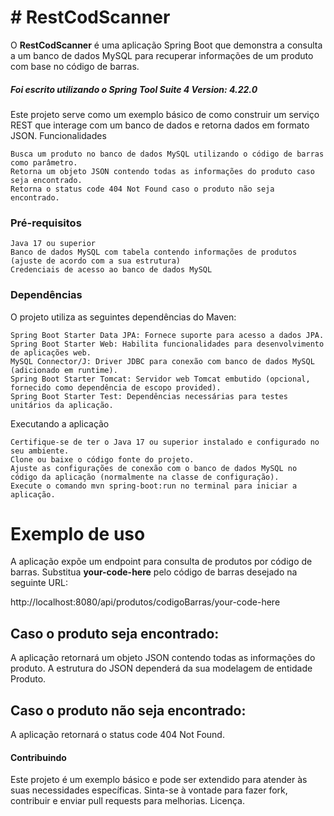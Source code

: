 # # RestCodScanner

O **RestCodScanner** é uma aplicação Spring Boot que demonstra a consulta a um banco de dados MySQL para recuperar informações de um produto com base no código de barras.

##### Foi escrito utilizando o Spring Tool Suite 4 Version: 4.22.0

Este projeto serve como um exemplo básico de como construir um serviço REST que interage com um banco de dados e retorna dados em formato JSON.
Funcionalidades

    Busca um produto no banco de dados MySQL utilizando o código de barras como parâmetro.
    Retorna um objeto JSON contendo todas as informações do produto caso seja encontrado.
    Retorna o status code 404 Not Found caso o produto não seja encontrado.

### Pré-requisitos

    Java 17 ou superior
    Banco de dados MySQL com tabela contendo informações de produtos (ajuste de acordo com a sua estrutura)
    Credenciais de acesso ao banco de dados MySQL

### Dependências

O projeto utiliza as seguintes dependências do Maven:

    Spring Boot Starter Data JPA: Fornece suporte para acesso a dados JPA.
    Spring Boot Starter Web: Habilita funcionalidades para desenvolvimento de aplicações web.
    MySQL Connector/J: Driver JDBC para conexão com banco de dados MySQL (adicionado em runtime).
    Spring Boot Starter Tomcat: Servidor web Tomcat embutido (opcional, fornecido como dependência de escopo provided).
    Spring Boot Starter Test: Dependências necessárias para testes unitários da aplicação.

Executando a aplicação

    Certifique-se de ter o Java 17 ou superior instalado e configurado no seu ambiente.
    Clone ou baixe o código fonte do projeto.
    Ajuste as configurações de conexão com o banco de dados MySQL no código da aplicação (normalmente na classe de configuração).
    Execute o comando mvn spring-boot:run no terminal para iniciar a aplicação.

# Exemplo de uso

A aplicação expõe um endpoint para consulta de produtos por código de barras. Substitua **your-code-here** pelo código de barras desejado na seguinte URL:

http://localhost:8080/api/produtos/codigoBarras/your-code-here

## Caso o produto seja encontrado:

A aplicação retornará um objeto JSON contendo todas as informações do produto. A estrutura do JSON dependerá da sua modelagem de entidade Produto.

## Caso o produto não seja encontrado:

A aplicação retornará o status code 404 Not Found.
#### Contribuindo

Este projeto é um exemplo básico e pode ser extendido para atender às suas necessidades específicas. Sinta-se à vontade para fazer fork, contribuir e enviar pull requests para melhorias.
Licença.